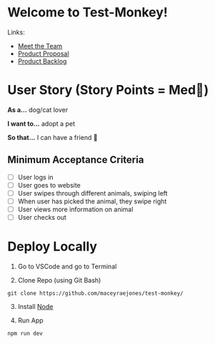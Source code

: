 # Welcome to Test-Monkey!
Links:
- [Meet the Team](https://github.com/maceyraejones/symmetrical-journey/wiki) 
- [Product Proposal](https://github.com/maceyraejones/symmetrical-journey/wiki/Product-Proposal) 
- [Product Backlog](https://github.com/maceyraejones/symmetrical-journey/projects/1) 

# User Story (Story Points = Med👕)
**As a...** dog/cat lover

**I want to...** adopt a pet

**So that...** I can have a friend 🥰

## Minimum Acceptance Criteria
- [ ] User logs in
- [ ] User goes to website
- [ ] User swipes through different animals, swiping left
- [ ] When user has picked the animal, they swipe right
- [ ] User views more information on animal
- [ ] User checks out

# Deploy Locally

1. Go to VSCode and go to Terminal

2. Clone Repo (using Git Bash)

` git clone https://github.com/maceyraejones/test-monkey/ ` 

3. Install [Node](https://nodejs.org/en/download/)

4. Run App

` npm run dev `
